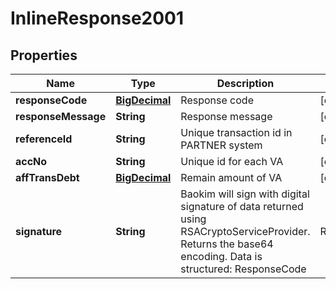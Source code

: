 # InlineResponse2001

## Properties
Name | Type | Description | Notes
------------ | ------------- | ------------- | -------------
**responseCode** | [**BigDecimal**](BigDecimal.md) | Response code |  [optional]
**responseMessage** | **String** | Response message |  [optional]
**referenceId** | **String** | Unique transaction id in PARTNER system |  [optional]
**accNo** | **String** | Unique id for each VA |  [optional]
**affTransDebt** | [**BigDecimal**](BigDecimal.md) | Remain amount of VA |  [optional]
**signature** | **String** | Baokim will sign with digital signature of data returned using RSACryptoServiceProvider. Returns the base64 encoding. Data is structured: ResponseCode|ResponseMessage|ReferenceId| AccNo|AffTransDebt |  [optional]
